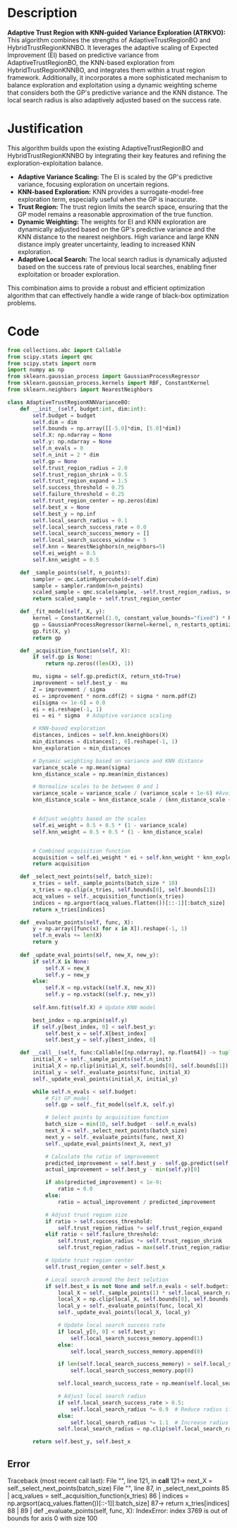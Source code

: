 # Description
**Adaptive Trust Region with KNN-guided Variance Exploration (ATRKVO):** This algorithm combines the strengths of AdaptiveTrustRegionBO and HybridTrustRegionKNNBO. It leverages the adaptive scaling of Expected Improvement (EI) based on predictive variance from AdaptiveTrustRegionBO, the KNN-based exploration from HybridTrustRegionKNNBO, and integrates them within a trust region framework. Additionally, it incorporates a more sophisticated mechanism to balance exploration and exploitation using a dynamic weighting scheme that considers both the GP's predictive variance and the KNN distance. The local search radius is also adaptively adjusted based on the success rate.

# Justification
This algorithm builds upon the existing AdaptiveTrustRegionBO and HybridTrustRegionKNNBO by integrating their key features and refining the exploration-exploitation balance.

*   **Adaptive Variance Scaling:** The EI is scaled by the GP's predictive variance, focusing exploration on uncertain regions.
*   **KNN-based Exploration:** KNN provides a surrogate-model-free exploration term, especially useful when the GP is inaccurate.
*   **Trust Region:** The trust region limits the search space, ensuring that the GP model remains a reasonable approximation of the true function.
*   **Dynamic Weighting:** The weights for EI and KNN exploration are dynamically adjusted based on the GP's predictive variance and the KNN distance to the nearest neighbors. High variance and large KNN distance imply greater uncertainty, leading to increased KNN exploration.
*   **Adaptive Local Search:** The local search radius is dynamically adjusted based on the success rate of previous local searches, enabling finer exploitation or broader exploration.

This combination aims to provide a robust and efficient optimization algorithm that can effectively handle a wide range of black-box optimization problems.

# Code
```python
from collections.abc import Callable
from scipy.stats import qmc
from scipy.stats import norm
import numpy as np
from sklearn.gaussian_process import GaussianProcessRegressor
from sklearn.gaussian_process.kernels import RBF, ConstantKernel
from sklearn.neighbors import NearestNeighbors

class AdaptiveTrustRegionKNNVarianceBO:
    def __init__(self, budget:int, dim:int):
        self.budget = budget
        self.dim = dim
        self.bounds = np.array([[-5.0]*dim, [5.0]*dim])
        self.X: np.ndarray = None
        self.y: np.ndarray = None
        self.n_evals = 0
        self.n_init = 2 * dim
        self.gp = None
        self.trust_region_radius = 2.0
        self.trust_region_shrink = 0.5
        self.trust_region_expand = 1.5
        self.success_threshold = 0.75
        self.failure_threshold = 0.25
        self.trust_region_center = np.zeros(dim)
        self.best_x = None
        self.best_y = np.inf
        self.local_search_radius = 0.1
        self.local_search_success_rate = 0.0
        self.local_search_success_memory = []
        self.local_search_success_window = 5
        self.knn = NearestNeighbors(n_neighbors=5)
        self.ei_weight = 0.5
        self.knn_weight = 0.5

    def _sample_points(self, n_points):
        sampler = qmc.LatinHypercube(d=self.dim)
        sample = sampler.random(n=n_points)
        scaled_sample = qmc.scale(sample, -self.trust_region_radius, self.trust_region_radius)
        return scaled_sample + self.trust_region_center

    def _fit_model(self, X, y):
        kernel = ConstantKernel(1.0, constant_value_bounds="fixed") * RBF(length_scale=1.0, length_scale_bounds=(0.1, 10.0))
        gp = GaussianProcessRegressor(kernel=kernel, n_restarts_optimizer=5, alpha=1e-6)
        gp.fit(X, y)
        return gp

    def _acquisition_function(self, X):
        if self.gp is None:
            return np.zeros((len(X), 1))

        mu, sigma = self.gp.predict(X, return_std=True)
        improvement = self.best_y - mu
        Z = improvement / sigma
        ei = improvement * norm.cdf(Z) + sigma * norm.pdf(Z)
        ei[sigma <= 1e-6] = 0.0
        ei = ei.reshape(-1, 1)
        ei = ei * sigma  # Adaptive variance scaling

        # KNN-based exploration
        distances, indices = self.knn.kneighbors(X)
        min_distances = distances[:, 0].reshape(-1, 1)
        knn_exploration = min_distances

        # Dynamic weighting based on variance and KNN distance
        variance_scale = np.mean(sigma)
        knn_distance_scale = np.mean(min_distances)

        # Normalize scales to be between 0 and 1
        variance_scale = variance_scale / (variance_scale + 1e-6) #Avoid division by zero
        knn_distance_scale = knn_distance_scale / (knn_distance_scale + 1e-6) #Avoid division by zero


        # Adjust weights based on the scales
        self.ei_weight = 0.5 + 0.5 * (1 - variance_scale)
        self.knn_weight = 0.5 + 0.5 * (1 - knn_distance_scale)


        # Combined acquisition function
        acquisition = self.ei_weight * ei + self.knn_weight * knn_exploration
        return acquisition

    def _select_next_points(self, batch_size):
        x_tries = self._sample_points(batch_size * 10)
        x_tries = np.clip(x_tries, self.bounds[0], self.bounds[1])
        acq_values = self._acquisition_function(x_tries)
        indices = np.argsort(acq_values.flatten())[::-1][:batch_size]
        return x_tries[indices]

    def _evaluate_points(self, func, X):
        y = np.array([func(x) for x in X]).reshape(-1, 1)
        self.n_evals += len(X)
        return y
    
    def _update_eval_points(self, new_X, new_y):
        if self.X is None:
            self.X = new_X
            self.y = new_y
        else:
            self.X = np.vstack((self.X, new_X))
            self.y = np.vstack((self.y, new_y))
        
        self.knn.fit(self.X) # Update KNN model

        best_index = np.argmin(self.y)
        if self.y[best_index, 0] < self.best_y:
            self.best_x = self.X[best_index]
            self.best_y = self.y[best_index, 0]

    def __call__(self, func:Callable[[np.ndarray], np.float64]) -> tuple[np.float64, np.array]:
        initial_X = self._sample_points(self.n_init)
        initial_X = np.clip(initial_X, self.bounds[0], self.bounds[1])
        initial_y = self._evaluate_points(func, initial_X)
        self._update_eval_points(initial_X, initial_y)

        while self.n_evals < self.budget:
            # Fit GP model
            self.gp = self._fit_model(self.X, self.y)

            # Select points by acquisition function
            batch_size = min(10, self.budget - self.n_evals)
            next_X = self._select_next_points(batch_size)
            next_y = self._evaluate_points(func, next_X)
            self._update_eval_points(next_X, next_y)

            # Calculate the ratio of improvement
            predicted_improvement = self.best_y - self.gp.predict(self.best_x.reshape(1, -1))[0]
            actual_improvement = self.best_y - min(self.y)[0]

            if abs(predicted_improvement) < 1e-9:
                ratio = 0.0
            else:
                ratio = actual_improvement / predicted_improvement

            # Adjust trust region size
            if ratio > self.success_threshold:
                self.trust_region_radius *= self.trust_region_expand
            elif ratio < self.failure_threshold:
                self.trust_region_radius *= self.trust_region_shrink
                self.trust_region_radius = max(self.trust_region_radius, 0.1)

            # Update trust region center
            self.trust_region_center = self.best_x

            # Local search around the best solution
            if self.best_x is not None and self.n_evals < self.budget:
                local_X = self._sample_points(1) * self.local_search_radius + self.best_x
                local_X = np.clip(local_X, self.bounds[0], self.bounds[1])
                local_y = self._evaluate_points(func, local_X)
                self._update_eval_points(local_X, local_y)

                # Update local search success rate
                if local_y[0, 0] < self.best_y:
                    self.local_search_success_memory.append(1)
                else:
                    self.local_search_success_memory.append(0)

                if len(self.local_search_success_memory) > self.local_search_success_window:
                    self.local_search_success_memory.pop(0)

                self.local_search_success_rate = np.mean(self.local_search_success_memory)

                # Adjust local search radius
                if self.local_search_success_rate > 0.5:
                    self.local_search_radius *= 0.9  # Reduce radius if successful
                else:
                    self.local_search_radius *= 1.1  # Increase radius if unsuccessful
                self.local_search_radius = np.clip(self.local_search_radius, 0.01, 1.0)

        return self.best_y, self.best_x
```
## Error
 Traceback (most recent call last):
  File "<AdaptiveTrustRegionKNNVarianceBO>", line 121, in __call__
 121->             next_X = self._select_next_points(batch_size)
  File "<AdaptiveTrustRegionKNNVarianceBO>", line 87, in _select_next_points
  85 |         acq_values = self._acquisition_function(x_tries)
  86 |         indices = np.argsort(acq_values.flatten())[::-1][:batch_size]
  87->         return x_tries[indices]
  88 | 
  89 |     def _evaluate_points(self, func, X):
IndexError: index 3769 is out of bounds for axis 0 with size 100
